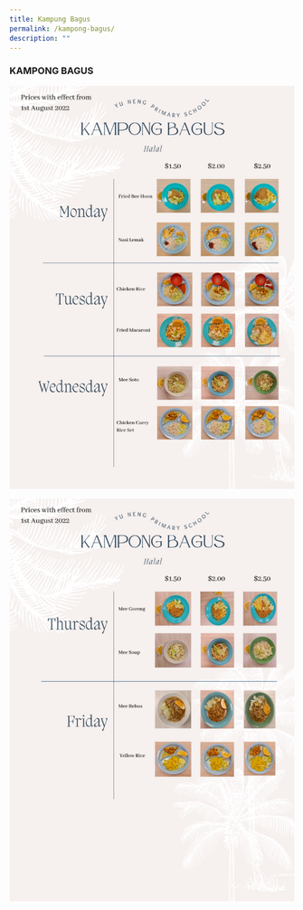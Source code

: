 ```yaml
---
title: Kampung Bagus
permalink: /kampong-bagus/
description: ""
---
```

### KAMPONG BAGUS

![](/images/Kampong-Bagus-1-768x1086.png)

![](/images/Kampong-Bagus-2-768x1086.png)